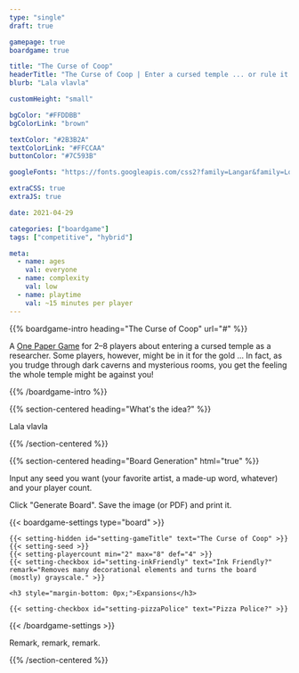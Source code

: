 ```yaml
---
type: "single"
draft: true

gamepage: true
boardgame: true

title: "The Curse of Coop"
headerTitle: "The Curse of Coop | Enter a cursed temple ... or rule it as a (mad) god"
blurb: "Lala vlavla"

customHeight: "small"

bgColor: "#FFDDBB"
bgColorLink: "brown"

textColor: "#2B3B2A"
textColorLink: "#FFCCAA"
buttonColor: "#7C593B"

googleFonts: "https://fonts.googleapis.com/css2?family=Langar&family=Londrina+Solid:wght@100;300;400;900&display=swap"

extraCSS: true
extraJS: true

date: 2021-04-29

categories: ["boardgame"]
tags: ["competitive", "hybrid"]

meta: 
  - name: ages
    val: everyone
  - name: complexity
    val: low
  - name: playtime
    val: ~15 minutes per player
---
```



{{% boardgame-intro heading="The Curse of Coop" url="#" %}}

A [One Paper Game](/boardgames#one_paper_games) for 2&ndash;8 players about entering a cursed temple as a researcher. Some players, however, might be in it for the gold ... In fact, as you trudge through dark caverns and mysterious rooms, you get the feeling the whole temple might be against you!

{{% /boardgame-intro %}}

{{% section-centered heading="What's the idea?" %}}

Lala vlavla

{{% /section-centered %}}

{{% section-centered heading="Board Generation" html="true" %}}
  
  <p>Input any seed you want (your favorite artist, a made-up word, whatever) and your player count.</p>
  <p>Click "Generate Board". Save the image (or PDF) and print it.</p>

  {{< boardgame-settings type="board" >}}

    {{< setting-hidden id="setting-gameTitle" text="The Curse of Coop" >}}
    {{< setting-seed >}}
    {{< setting-playercount min="2" max="8" def="4" >}}
    {{< setting-checkbox id="setting-inkFriendly" text="Ink Friendly?" remark="Removes many decorational elements and turns the board (mostly) grayscale." >}}

    <h3 style="margin-bottom: 0px;">Expansions</h3>

    {{< setting-checkbox id="setting-pizzaPolice" text="Pizza Police?" >}}

  {{< /boardgame-settings >}}

  <p>Remark, remark, remark.</p>

{{% /section-centered %}}